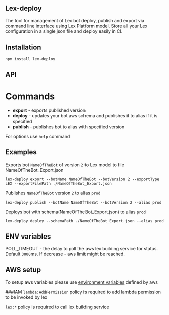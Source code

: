 ## Lex-deploy
The tool for management of Lex bot deploy, publish and export via command line interface using Lex Platform model. Store all your Lex configuration in a single json file and deploy easily in CI.

## Installation

```bash
npm install lex-deploy
```

## API

# Commands
- **export**  - exports published version
- **deploy**  - updates your bot aws schema and publishes it to alias if it is specified
- **publish**  - publishes bot to alias with specified version

For options use `help` command

## Examples

Exports bot `NameOfTheBot` of version `2` to Lex model to file NameOfTheBot_Export.json
```console
lex-deploy export --botName NameOfTheBot --botVersion 2 --exportType LEX --exportFilePath ./NameOfTheBot_Export.json
```

Publishes `NameOfTheBot` version `2` to alias `prod`
```console
lex-deploy publish --botName NameOfTheBot --botVersion 2 --alias prod
```

Deploys bot with schema(NameOfTheBot_Export.json) to alias `prod`
```console
lex-deploy deploy --schemaPath ./NameOfTheBot_Export.json --alias prod
```

## ENV variables
POLL_TIMEOUT - the delay to poll the aws lex building service for status. Default `3000`ms. If decrease - aws limit might be reached.


## AWS setup
To setup aws variables please use [environment variables](https://docs.aws.amazon.com/cli/latest/userguide/cli-configure-envvars.html) defined by aws

###IAM
`lambda:AddPermission` policy is required to add lambda permission to be invoked by lex

`lex:*` policy is required to call lex building service
